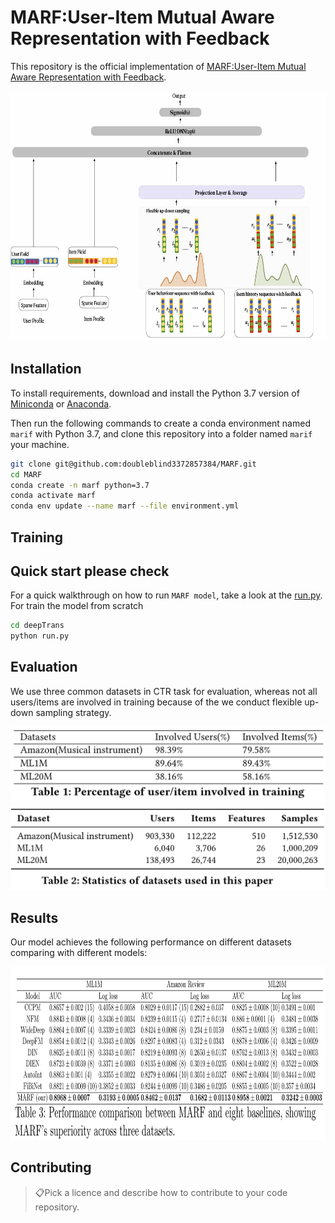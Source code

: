 # MARF:User-Item Mutual Aware Representation with Feedback

This repository is the official implementation of [MARF:User-Item Mutual Aware Representation with Feedback](). 

<p align="center">
<img src="img/marif.jpg" height=400>
</p>

## Installation

To install requirements, download and install the Python 3.7 version of [Miniconda](https://docs.conda.io/en/latest/miniconda.html) or [Anaconda](https://www.anaconda.com/distribution/#download-section).

Then run the following commands to create a conda environment named `marif` with Python 3.7, and clone this repository into a folder named `marif` your machine.

```bash
git clone git@github.com:doubleblind3372857384/MARF.git
cd MARF
conda create -n marf python=3.7
conda activate marf
conda env update --name marf --file environment.yml
```

<!-- > 📋Describe how to set up the environment, e.g. pip/conda/docker commands, download datasets, etc... -->

## Training

## Quick start please check

For a quick walkthrough on how to run `MARF model`, take a look at the [run.py](deepTrans/run.py).
For train the model from scratch

```bash
cd deepTrans
python run.py
```

<!-- 
```train
python train.py --input-data <path_to_data> --alpha 10 --beta 20
```

> 📋Describe how to train the models, with example commands on how to train the models in your paper, including the full training procedure and appropriate hyperparameters. -->

## Evaluation

<!-- To evaluate my model on ImageNet, run:

```eval
python eval.py --model-file mymodel.pth --benchmark imagenet
```
 -->

We use three common datasets in CTR task for evaluation, whereas not all users/items are involved in training because of the we conduct flexible up-down sampling strategy.

<p align="center">
<img src="img/table2.jpg">
<img src="img/table1.jpg">

</p>

## Results

Our model achieves the following performance on different datasets comparing with different models:

<p align="center">
<img src="img/results.jpg" height=277>
</p>

<!-- Our model achieves the following performance on :

### [Image Classification on ImageNet](https://paperswithcode.com/sota/image-classification-on-imagenet)

| Model name         | Top 1 Accuracy  | Top 5 Accuracy |
| ------------------ |---------------- | -------------- |
| My awesome model   |     85%         |      95%       |

> 📋Include a table of results from your paper, and link back to the leaderboard for clarity and context. If your main result is a figure, include that figure and link to the command or notebook to reproduce it. 
 -->

## Contributing

> 📋Pick a licence and describe how to contribute to your code repository. 